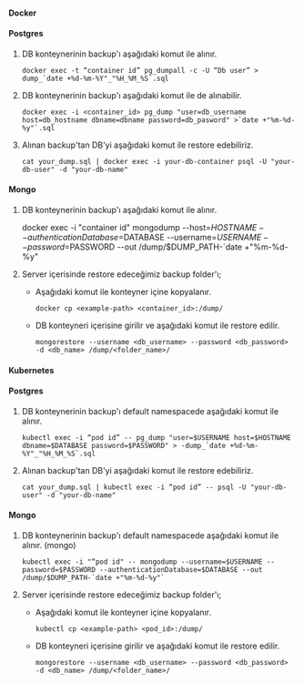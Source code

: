 #### Docker

#### Postgres 
1. DB konteynerinin backup'ı aşağıdaki komut ile alınır. 

       docker exec -t “container id” pg_dumpall -c -U “Db user” > dump_`date +%d-%m-%Y"_"%H_%M_%S`.sql

2. DB konteynerinin backup'ı aşağıdaki komut ile de alınabilir.

       docker exec -i <container_id> pg_dump "user=db_username host=db_hostname dbname=dbname password=db_pasword" >`date +"%m-%d-%y"`.sql

3. Alınan backup'tan DB'yi aşağıdaki komut ile restore edebiliriz.

       cat your_dump.sql | docker exec -i your-db-container psql -U "your-db-user" -d "your-db-name"

#### Mongo
1.  DB konteynerinin backup'ı aşağıdaki komut ile alınır.

       docker exec -i "container id" mongodump --host=$HOSTNAME --authenticationDatabase=$DATABASE --username=$USERNAME --password=$PASSWORD --out /dump/$DUMP_PATH-`date +"%m-%d-%y"

2. Server içerisinde restore edeceğimiz backup folder'ı;
   
   - Aşağıdaki komut ile konteyner içine kopyalanır.  

         docker cp <example-path> <container_id>:/dump/

   - DB konteyneri içerisine girilir ve aşağıdaki komut ile restore edilir.

         mongorestore --username <db_username> --password <db_password> -d <db_name> /dump/<folder_name>/


#### Kubernetes

#### Postgres 
1. DB konteynerinin backup'ı default namespacede aşağıdaki komut ile alınır. 

       kubectl exec -i “pod id” -- pg_dump "user=$USERNAME host=$HOSTNAME dbname=$DATABASE password=$PASSWORD" > -dump_`date +%d-%m-%Y"_"%H_%M_%S`.sql

2. Alınan backup'tan DB'yi aşağıdaki komut ile restore edebiliriz.

       cat your_dump.sql | kubectl exec -i “pod id” -- psql -U "your-db-user" -d "your-db-name"


#### Mongo
1. DB konteynerinin backup'ı default namespacede aşağıdaki komut ile alınır. (mongo)

       kubectl exec -i "“pod id" -- mongodump --username=$USERNAME --password=$PASSWORD --authenticationDatabase=$DATABASE --out /dump/$DUMP_PATH-`date +"%m-%d-%y"`

2. Server içerisinde restore edeceğimiz backup folder'ı;
   
   - Aşağıdaki komut ile konteyner içine kopyalanır.  

         kubectl cp <example-path> <pod_id>:/dump/

   - DB konteyneri içerisine girilir ve aşağıdaki komut ile restore edilir.

         mongorestore --username <db_username> --password <db_password> -d <db_name> /dump/<folder_name>/